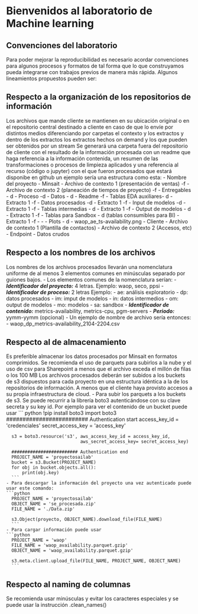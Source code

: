 # Bienvenidos al laboratorio de Machine learning

## Convenciones del laboratorio

Para poder mejorar la reproducibilidad es necesario acordar convenciones para algunos procesos y formatos de tal forma que lo que construyamos pueda integrarse con trabajos previos de manera más rápida. Algunos lineamientos propuestos pueden ser:
## Respecto a la organización de los repositorios de información
Los archivos que mande cliente se mantienen en su ubicación original o en el repositorio central destinado a cliente en caso de que lo envíe por distintos medios diferenciando por carpetas el contexto y los extractos y dentro de los extractos los extractos hechos on demand y los que pueden ser obtenidos por un stream
Se generará una carpeta fuera del repositorio de cliente con el resultado de la información procesada con un readme que haga referencia a la información contenida, un resumen de las transformaciones o procesos de limpieza aplicados y una referencia al recurso (código o jupyter) con el que fueron procesados que estará disponibe en github un ejemplo sería una estructura como esta:
	- Nombre del proyecto
		- Minsait
			- Archivo de contexto 1 (presentación de ventas) -f
			- Archivo de contexto 2 (planeación de tiempos de proyecto) -f
			- Entregables - d
			- Proceso -d
				- Datos - d
					- Readme -f
					- Tablas EDA auxiliares- d
						- Extracto 1 -f
					- Datos procesados -d
						- Extracto 1 -f
					- Input de modelos -d
						- Extracto 1 -f
					- Tablas intermedias - d
						- Extracto 1 -f
					- Output de modelos - d
						- Extracto 1 -f
					- Tablas para Sandbox - d (tablas consumibles para BI)
						- Extracto 1 -f
					-
					-
				- Plots - d
					- waop_ae_ts-availability.png
		- Cliente
			- Archivo de contexto 1 (Plantilla de contactos)
			- Archivo de contexto 2 (Accesos, etc)
			- Endpoint
				- Datos crudos
## Respecto a los nombres de los archivos
Los nombres de los archivos procesados llevarán una nomenclatura uniforme de al menos 3 elementos comunes en minúsculas separado por guiones bajos.
	- Los elementos comunes de la nomenclatura serían:
		- ***Identificador del proyecto:*** 4 letras. Ejemplo: waop, seco, ppsi
		- ***Identificador de proceso:*** 2 letras Ejemplo:
			- ae: análisis exploratorio
			- dp: datos procesados
			- im: imput de modelos
			- in: datos intermedios
			- om: output de modelos
			- mo: modelos
			- sa: sandbox
		- ***Identificador de contenido:*** metrics-availability, metrics-cpu, pgm-servers
		- ***Periodo:*** yymm-yymm (opcional)
	- Un ejemplo de nombre de archivo sería entonces:
		- waop_dp_metrics-availability_2104-2204.csv
## Respecto al de almacenamiento
Es preferible almacenar los datos procesados por Minsait en formatos comprimidos. Se recomienda el uso de parquets para subirlos a la nube y el uso de csv para Sharepoint a menos que el archivo exceda el millón de filas o los 100 MB
Los archivos procesados deberán ser subidos a los buckets de s3 dispuestos para cada proyecto en una estructura idéntica a la de los repositorios de información. A menos que el cliente haya provisto accesos a su propia infraestructura de cloud.
	- Para subir los parquets a los buckets de s3. Se puede recurrir a la librería boto3 autenticándose con su clave secreta y su key id. Por ejemplo para ver el contenido de un bucket puede usar
	``` python
	  !pip install boto3
	  import boto3
	  ######################### Authentication start
	  access_key_id = 'credenciales'
	  secret_access_key = 'access_key'
	  
	  s3 = boto3.resource('s3', aws_access_key_id = access_key_id, 
	                            aws_secret_access_key= secret_access_key)
	  
	  ######################### Authentication end
	  PROJECT_NAME = 'proyectosailab'
	  bucket = s3.Bucket(PROJECT_NAME)
	  for obj in bucket.objects.all():
	      print(obj.key)
	  ```
	- Para descargar la información del proyecto una vez autenticado puede usar este comando:
	```python
	  PROJECT_NAME = 'proyectosailab'
	  OBJECT_NAME = 'se_procesada.zip'
	  FILE_NAME = './Data.zip'
	  
	  s3.Object(proyecto, OBJECT_NAME).download_file(FILE_NAME)
	  ```
	- Para cargar información puede usar
	```python
	  PROJECT_NAME = 'waop'
	  FILE_NAME = 'waop_availability.parquet.gzip'
	  OBJECT_NAME = 'waop_availability.parquet.gzip'
	  
	  s3.meta.client.upload_file(FILE_NAME, PROJECT_NAME, OBJECT_NAME)
	  ```
## Respecto al naming de columnas
Se recomienda usar minúsculas y evitar los caracteres especiales y se puede usar la instrucción .clean_names()
